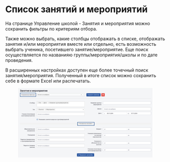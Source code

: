# Список занятий и мероприятий

На странице Управление школой - Занятия и мероприятия можно сохранить фильтры по критериям отбора.&#x20;

Также можно выбрать, какие столбцы отображать в списке, отображать занятия и/или мероприятия вместе или отдельно, есть возможность выбрать ученика, посетившего занятие/мероприятие. Еще поиск осуществляется по названияю группы/мероприятия/школы и по дате проведения.&#x20;

В расширенных настройках доступен еще более точечный поиск занятия/мероприятия. Полученный в итоге список можно сохранить себе в формате Excel или распечатать.

<figure><img src="../../.gitbook/assets/image (92).png" alt=""><figcaption></figcaption></figure>
